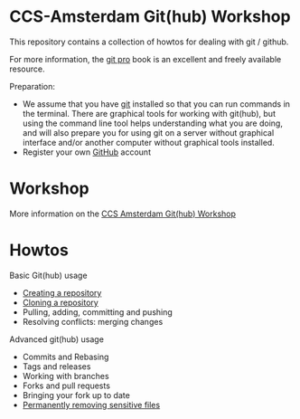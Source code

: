 # CCS-Amsterdam Git(hub) Workshop

This repository contains a collection of howtos for dealing with git / github. 

For more information, the [git pro](https://git-scm.com/book/en/v2) book is an excellent and freely available resource. 

Preparation:

* We assume that you have [git](https://github.com/git-guides/install-git) installed so that you can run commands in the terminal. There are graphical tools for working with git(hub), but using the command line tool helps understanding what you are doing, and will also prepare you for using git on a server without graphical interface and/or another computer without graphical tools installed.  
* Register your own [GitHub](https://github.com/) account

# Workshop

More information on the [CCS Amsterdam Git(hub) Workshop](workshop.md)

# Howtos

Basic Git(hub) usage

- [Creating a repository](tutorials/creating_git_repository.md)
- [Cloning a repository](tutorials/cloning_git_repository.md)
- Pulling, adding, committing and pushing
- Resolving conflicts: merging changes

Advanced git(hub) usage

- Commits and Rebasing
- Tags and releases
- Working with branches
- Forks and pull requests
- Bringing your fork up to date
- [Permanently removing sensitive files](tutorials/removing_sensitive_files.md)
